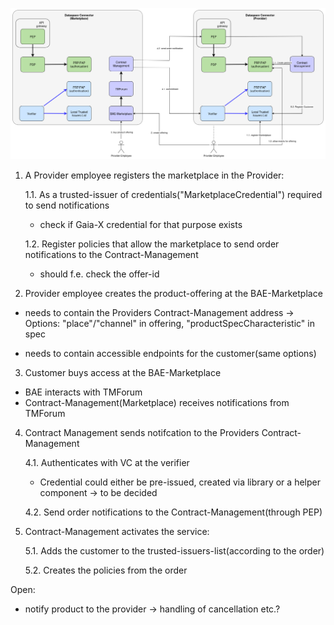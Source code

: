 ![CENTRAL MARKETPLACE](./img/central_market.png)


1. A Provider employee registers the marketplace in the Provider:

    1.1. As a trusted-issuer of credentials("MarketplaceCredential") required to send notifications

    * check if Gaia-X credential for that purpose exists

    1.2. Register policies that allow the marketplace to send order notifications to the Contract-Management

    * should f.e. check the offer-id

2. Provider employee creates the product-offering at the BAE-Marketplace

* needs to contain the Providers Contract-Management address -> Options: "place"/"channel" in offering, "productSpecCharacteristic" in spec

* needs to contain accessible endpoints for the customer(same options)

3. Customer buys access at the BAE-Marketplace

* BAE interacts with TMForum
* Contract-Management(Marketplace) receives notifications from TMForum

4. Contract Management sends notifcation to the Providers Contract-Management

    4.1. Authenticates with VC at the verifier

    * Credential could either be pre-issued, created via library or a helper component -> to be decided
    
    4.2. Send order notifications to the Contract-Management(through PEP)

5. Contract-Management activates the service:
    
    5.1. Adds the customer to the trusted-issuers-list(according to the order)

    5.2. Creates the policies from the order

Open:

* notify product to the provider -> handling of cancellation etc.?